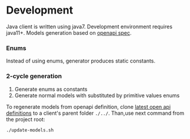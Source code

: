 # Development

Java client is written using java7. Development environment requires java11+.
Models generation based on [openapi spec](https://github.com/regulaforensics/FaceSDK-web-openapi). 

### Enums
Instead of using enums, generator produces static constants. 

### 2-cycle generation
1. Generate enums as constants
2. Generate normal models with substituted by primitive values enums

To regenerate models from openapi definition, 
clone [latest open api definitions](https://github.com/regulaforensics/FaceSDK-web-openapi) 
to a client's parent folder `./../`.
Than,use next command from the project root:
```bash
./update-models.sh
```
